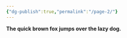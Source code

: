 ```yaml
---
{"dg-publish":true,"permalink":"/page-2/"}
---
```


**The quick brown fox jumps over the lazy dog.**